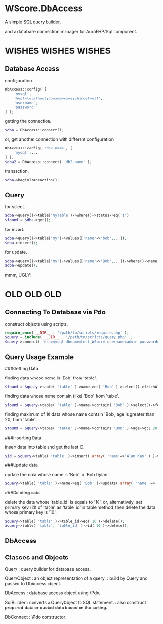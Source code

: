 WScore.DbAccess
===============

A simple SQL query builder,

and a database connection manager for AuraPHP/Sql component.



WISHES WISHES WISHES
====================

Database Access
---------------

configuration.

```php
DbAccess::config( [
    'mysql',
    'host=localhost;dbname=name;charset=utf',
    'username',
    'password'
] );
```

getting the connection.

```php
$dba = DbAccess::connect();
```

or, get another connection with different configuration.

```php
DbAccess::config( 'db2-name', [
    'mysql',...
] );
$dba2 = DbAccess::connect( 'db2-name' );
```

transaction.

```php
$dba->beginTransaction();
```


Query
-----

for select.

```php
$dba->query()->table('myTable')->where()->status->eq('1');
$found = $dba->get();
```

for insert.

```php
$dba->query()->table('my')->values(['name'=>'bob',...]);
$dba->insert();
```

for update.

```php
$dba->query()->table('my')->values(['name'=>'Bob',...])->where()->name->eq('bob');
$dba->update();
```

mmm, UGLY!


OLD OLD OLD
===========


Connecting To Database via Pdo
------------------------------

construct objects using scripts.

```php
require_once( __DIR__ . '/path/to/scripts/require.php' );
$query = include( __DIR__ . '/path/to/scripts/query.php' );
$query->connect( 'dsn=mysql:dbname=test_WScore username=admin password=admin' );
```


Query Usage Example
-------------------

###Getting Data

finding data whose name is 'Bob' from 'table'.

```php
$found = $query->table( 'table' )->name->eq( 'Bob' )->select()->fetchAll();
```

finding data whose name contain (like) 'Bob' from 'table'.

```php
$found = $query->table( 'table' )->name->contain( 'Bob' )->select()->fetchAll();
```

finding maximum of 10 data whose name contain 'Bob', age is greater than 20, from 'table'.

```php
$found = $query->table( 'table' )->name->contain( 'Bob' )->age->gt( 20 )->limit( 10 )->select()->fetchAll();
```

###Inserting Data

insert data into table and get the last ID.

```php
$id = $query->table( 'table' )->insert( array( 'name'=>'Alan Kay' ) )->lastId();
```

###Update data

update the data whose name is 'Bob' to 'Bob Dylan'.

```php
$query->table( 'table' )->name->eq( 'Bob' )->update( array( 'name' => 'Bob Dylan' ) );
```

###Deleting data

delete the data whose 'table_id' is equals to '10'.
or, alternatively, set primary key (id) of 'table' as 'table_id' in table method, then delete the data whose primary key is '10'.

```php
$query->table( 'table' )->table_id->eq( 10 )->delete();
$query->table( 'table', 'table_id' )->id( 10 )->delete();
```

DbAccess
--------



Classes and Objects
-------------------

Query
: query builder for database access.

QueryObject
: an object representation of a query.
: build by Query and passed to DbAccess object.

DbAccess
: database access object using \Pdo.

SqlBuilder
: converts a QueryObject to SQL statement.
: also construct prepared data or quoted data based on the setting.

DbConnect
: \Pdo constructor.
